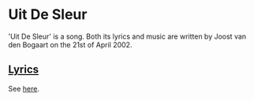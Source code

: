 # Uit De Sleur

'Uit De Sleur' is a song. Both its lyrics and music
are written by Joost van den Bogaart on the 21st of April 2002.

## [Lyrics](joost_uit_de_sleur.txt)

See [here](joost_uit_de_sleur.txt).
